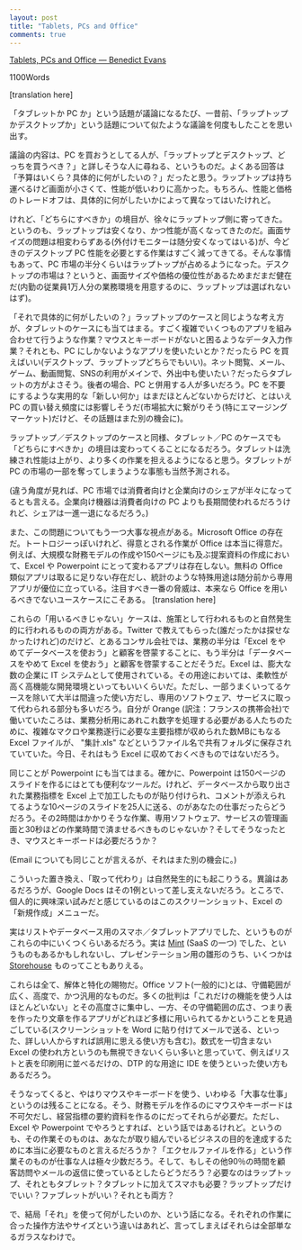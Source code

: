 ```yaml
---
layout: post
title: "Tablets, PCs and Office"
comments: true
---
```


[Tablets, PCs and Office — Benedict Evans][46]

1100Words

<!--original
[Tablets, PCs and Office](/benedictevans/2014/2/26/tablets-pcs-and-office) 
==========================================================================
-->

[translation here]

<!--original
[February 26,
2014](/benedictevans/2014/2/26/tablets-pcs-and-office "Permalink"
-->

<!--original
The whole ‘tablets and PCs’ discussion today reminds me a great deal of
similar conversations we used to have a decade ago about ‘laptop or
desktop’. 
-->
「タブレットか PC か」という話題が議論になるたび、一昔前、「ラップトップかデスクトップか」という話題について似たような議論を何度もしたことを思い出す。

<!--original
That is, someone would ask a vaguely technical friend whether they
should buy a laptop or a desktop. And the answer would be “well, how
much money do you have and what do you want to do with it?” Laptops were
portable but had smaller screens, less power and were more expensive.
Which trade-off depended on how you planned to use it. 
-->
議論の内容は、PC を買おうとしてる人が、「ラップトップとデスクトップ、どっちを買うべき？」と詳しそうな人に尋ねる、というものだ。よくある回答は「予算はいくら？具体的に何がしたいの？」だったと思う。ラップトップは持ち運べるけど画面が小さくて、性能が低いわりに高かった。もちろん、性能と価格のトレードオフは、具体的に何がしたいかによって異なってはいたけれど。

<!--original
Over time that break point shifted: laptops got less expensive and much
more powerful - today there are very few tasks that need the power a
desktop can give, but the screen size point remains (though of course
external screens are cheap). And so laptops grew to roughly half the PC
market by volume. The desktop market didn’t go away - mostly for screen
size or cost reasons (if you’re outfitting an office of 10k people, none
of whom take their work out of the office, why buy laptops?)
-->
けれど、「どちらにすべきか」の境目が、徐々にラップトップ側に寄ってきた。というのも、ラップトップは安くなり、かつ性能が高くなってきたのだ。画面サイズの問題は相変わらずある(外付けモニターは随分安くなってはいる)が、今どきのデスクトップ PC 性能を必要とする作業はすごく減ってきてる。そんな事情もあって、PC 市場の半分くらいはラップトップが占めるようになった。デスクトップの市場は？というと、画面サイズや価格の優位性があるためまだまだ健在だ(内勤の従業員1万人分の業務環境を用意するのに、ラップトップは選ばれないはず)。

<!--original
Much the same analysis applies to tablets today - "what are you going to
do with it?" Are you going to do sophisticated, complex, multi-app
computing? Lots of keyboard work and detailed manipulation that a mouse
is better for? Apps that are only ON a PC? Then get one (whether desktop
or laptop). Mostly web, email, games, video, social networks and you’re
walking around all the time? A tablet might suit you very well. You
probably have a PC too - there’s very little actual substitution right
now, but there is an impact on the PC replacement cycle (as well  as
expanding the pie massively, especially in emerging markets, which is
another conversation). 
-->
「それで具体的に何がしたいの？」ラップトップのケースと同じような考え方が、タブレットのケースにも当てはまる。すごく複雑でいくつものアプリを組み合わせて行うような作業？マウスとキーボードがないと困るようなデータ入力作業？それとも、PC にしかないようなアプリを使いたいとか？だったら PC を買えばいい(デスクトップ、ラップトップどちらでもいい)。ネット閲覧、メール、ゲーム、動画閲覧、SNSの利用がメインで、外出中も使いたい？だったらタブレットの方がよさそう。後者の場合、PC と併用する人が多いだろう。PC を不要にするような実用的な「新しい何か」はまだほとんどないからだけど、とはいえ PC の買い替え頻度には影響しそうだ(市場拡大に繋がりそう(特にエマージングマーケット)だけど、その話題はまた別の機会に)。

<!--original
And of course this break point will move as well, just as the
laptop/desktop break point did - tablets will get faster and more
sophisticated and capable of substituting more tasks. And so we should
expect to see tablets taking a growing chunk out of the PC market.
-->
ラップトップ／デスクトップのケースと同様、タブレット／PC のケースでも「どちらにすべきか」の境目は変わってくることになるだろう。タブレットは洗練され性能は上がり、より多くの作業を担えるようになると思う。タブレットが PC の市場の一部を奪ってしまうような事態も当然予測される。

<!--original
(The other way to slice this is that the PC market is split very roughly
half and half between consumer and corporate - corporate boxes will
remain longer than consumer PCs, but there’ll be erosion in both.)
-->
(違う角度が見れば、PC 市場では消費者向けと企業向けのシェアが半々になってるとも言える。企業向け機器は消費者向けの PC よりも長期間使われるだろうけれど、シェアは一進一退になるだろう。)

<!--original
Another very important lens to look at this through, though, is
Microsoft Office. Office is extremely good (tautologically) at the
things it’s good at - there is no credible alternative to Excel for
making large financial models and no credible alternative to Powerpoint
for making 150-page pitch books, for example. Free alternatives nibble
around the edges, and specialised use cases such as statistics have been
carved out long ago, but the real threats come from use cases where you
shouldn’t really be using Office at all. 
-->
また、この問題についてもう一つ大事な視点がある。Microsoft Office の存在だ。トートロジーっぽいけれど、得意とされる作業が Office は本当に得意だ。例えば、大規模な財務モデルの作成や150ページにも及ぶ提案資料の作成において、Excel や Powerpoint にとって変わるアプリは存在しない。無料の Office 類似アプリは取るに足りない存在だし、統計のような特殊用途は随分前から専用アプリが優位に立っている。注目すべき一番の脅威は、本来なら Office を用いるべきでないユースケースにこそある。
[translation here]

<!--original
This ‘shouldn’t use’ comes from both above and below. Someone said to me
on Twitter (I now can’t find who) that their consulting business spent
half its time telling people to stop using Excel and use a database and
the other half telling people to to stop using a database and use Excel.
That is, Excel is used as a business information system in a huge number
of companies. It’s a powerful and flexible IDE on its own terms, and
this is sometimes a good use, but it often isn’t, and specialized SAAS
services will probably carve out an increasing number of these use
cases. When I worked at Orange there was a multi-megabyte Excel file on
the network drive called, I believe, ‘sum\_of\_x.xls’ containing complex
macros and every major operating metric for the entire company, there
for anyone who needed to analyze high-level data. That should probably
not, really, be in Excel today. 
-->
これらの「用いるべきじゃない」ケースは、施策として行われるものと自然発生的に行われるものの両方がある。Twitter で教えてもらった(誰だったかは探せなかったけれど)のだけど、とあるコンサル会社では、業務の半分は「Excel をやめてデータベースを使おう」と顧客を啓蒙することに、もう半分は「データベースをやめて Excel を使おう」と顧客を啓蒙することだそうだ。Excel は、膨大な数の企業に IT システムとして使用されている。その用途においては、柔軟性が高く高機能な開発環境といってもいいくらいだ。ただし、一部うまくいってるケースを除いて大半は間違った使い方だし、専用のソフトウェア、サービスに取って代わられる部分も多いだろう。自分が Orange (訳注：フランスの携帯会社)で働いていたころは、業務分析用にあれこれ数字を処理する必要がある人たちのために、複雑なマクロや業務遂行に必要な主要指標が収められた数MBにもなる Excel ファイルが、 "集計.xls" などというファイル名で共有フォルダに保存されていていた。今日、それはもう Excel に収めておくべきものではないだろう。

<!--original
The same applies to Powerpoint - it’s a very good tool for that 150
slide deck, but what if you’re making a 10-slide deck each week that
consists entirely of operating metrics pulled out of a back-end system,
manipulated in Excel and pasted into slides, plus commentary, that are
emailed to 25 people? Shouldn’t that change from a 2 hour task to a SAAS
dashboard and a 30-second task? And would it still need a mouse and
keyboard?
-->
同じことが Powerpoint にも当てはまる。確かに、Powerpoint は150ページのスライドを作るにはとても便利なツールだ。けれど、データベースから取り出された業務指標を Excel 上で加工したものが貼り付けられ、コメントが添えられてるような10ページのスライドを25人に送る、のがあなたの仕事だったらどうだろう。その2時間はかかりそうな作業、専用ソフトウェア、サービスの管理画面と30秒ほどの作業時間で済ませるべきものじゃないか？そしてそうなったとき、マウスとキーボードは必要だろうか？

<!--original
(This point also bears on the future of email itself, but that's another
topic.)
-->
(Email についても同じことが言えるが、それはまた別の機会に。)

<!--original
This carving out comes from below, too. One of these is the Google Docs
story, about there can be much debate, but to me the interesting
challenge is embodied by this screenshot - the ‘new file’ menu in
Excel. 
-->
こういった置き換え、「取って代わり」は自然発生的にも起こりうる。異論はあるだろうが、Google Docs はその1例といって差し支えないだろう。ところで、個人的に興味深い試みだと感じているのはこのスクリーンショット、Excel の「新規作成」メニューだ。

<!--original
![Screen Shot 2014-02-27 at 3.02.23
AM.png](http://static.squarespace.com/static/50363cf324ac8e905e7df861/t/530e9d28e4b0fe3537f03c3e/1393466666311/Screen%20Shot%202014-02-27%20at%203.02.23%20AM.png)
-->

<!--original
How many of these are actually smartphone or tablet apps providing
custom lists or databases? Or [Mint](https://www.mint.com) (another
SAAS)? How many presentation templates might also be something like
[Storehouse](https://www.storehouse.co)?
-->
実はリストやデータベース用のスマホ／タブレットアプリでした、というものがこれらの中にいくつくらいあるだろう。実は [Mint](https://www.mint.com) (SaaS の一つ) でした、というものもあるかもしれないし、プレゼンテーション用の雛形のうち、いくつかは [Storehouse](https://www.storehouse.co) ものってこともありえる。 

<!--original
This is, of course, all about unbundling and specialisation. Office apps
(generically) are very broad and deep and general purpose. Critics tend
to focus on the depth and talk about how few people need all those
features, but miss the breadth - of how many things a general purpose
‘table’ app or ‘make pages’ app can be used for (including what look to
technical people like misuses - the classic example being the person who
pastes a screenshot into a Word document and emails that). I'd suggest
that a meaningful proportion of Excel use doesn't involve formulas, for
example, just lists and tables and page layout - IDE as DTP. New routes
to market and new interaction models provide new ways to challenge that
hegemonic interaction model, just as smartphones allow the unbundling of
Facebook's interaction models - SAAS changes Office and so do app
stores. 
-->
これらは全て、解体と特化の賜物だ。Office ソフト(一般的に)とは、守備範囲が広く、高度で、かつ汎用的なものだ。多くの批判は「これだけの機能を使う人はほとんどいない」とその高度さに集中し、一方、その守備範囲の広さ、つまり表を作ったり文章を作るアプリがどれほど多様に用いられてるかということを見過ごしている(スクリーンショットを Word に貼り付けてメールで送る、といった、詳しい人からすれば誤用に思える使い方も含む)。数式を一切含まない Excel の使われ方というのも無視できないくらい多いと思っていて、例えばリストと表を印刷用に並べるだけの、DTP 的な用途に IDE を使うといった使い方もあるだろう。

<!--original
This brings us back to the mouse and keyboard that you ‘need for real
work’, as the phrase goes. Yes, you really do need them to make a
financial model. And you need them to make an operating metrics summary
- in Excel and Powerpoint. But is that, really, what you need to be
doing to achieve the underlying business purpose? Very few people's job
is literally 'make Excel files'. And what if you spend the other 90% of
your time on the road meeting clients and replying to emails? Do you
need a laptop, or a tablet? Do you need a tablet as well as a
smartphone? Or a laptop, or phablet? Or both?
-->
そうなってくると、やはりマウスやキーボードを使う、いわゆる「大事な仕事」というのは残ることになる。そう、財務モデルを作るのにマウスやキーボードは不可欠だし、経営指標の要約資料を作るのにだってそれらが必要だ。ただし、Excel や Powerpoint でやろうとすれば、という話ではあるけれど。というのも、その作業そのものは、あなたが取り組んでいるビジネスの目的を達成するために本当に必要なものと言えるだろうか？「エクセルファイルを作る」という作業そのものが仕事な人は極々少数だろう。そして、もしその他90％の時間を顧客訪問やメールの返信に使っているとしたらどうだろう？必要なのはラップトップ、それともタブレット？タブレットに加えてスマホも必要？ラップトップだけでいい？ファブレットがいい？それとも両方？

<!--original
Well, what do you want do with it? it’s all just glass - the only real
different is the size and the input mechanism that suits your task. 
-->
で、結局「それ」を使って何がしたいのか、という話になる。それぞれの作業に合った操作方法やサイズという違いはあれど、言ってしまえばそれらは全部単なるガラスなわけで。

[46]: http://ben-evans.com/benedictevans/2014/2/26/tablets-pcs-and-office

